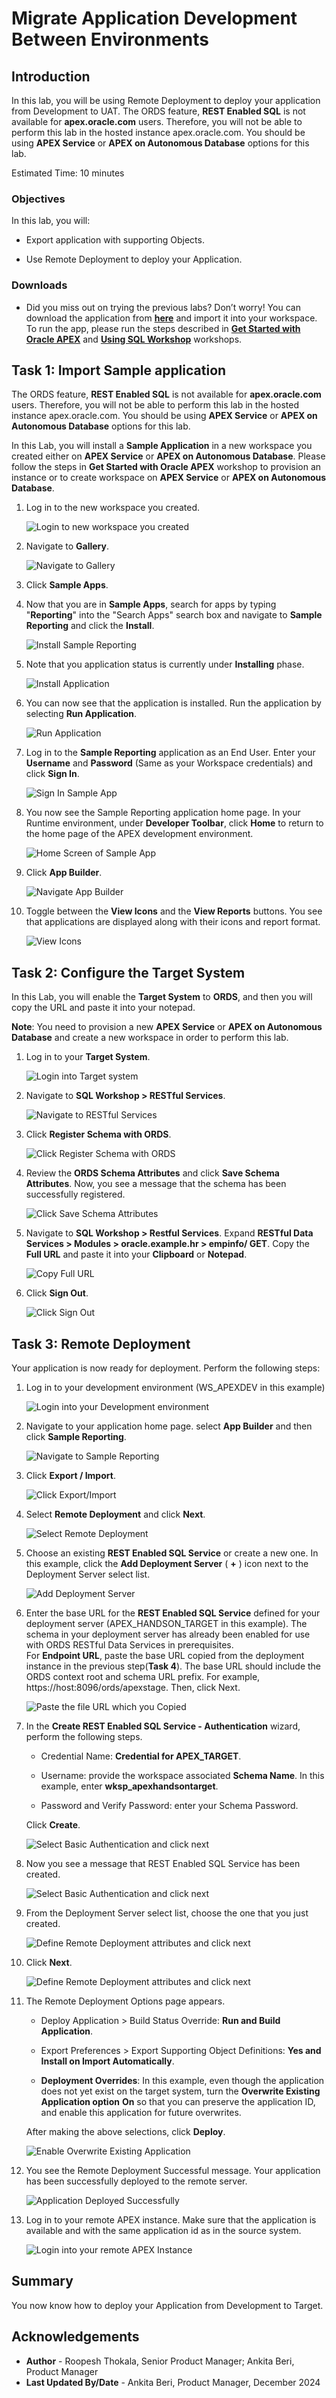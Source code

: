 
# Migrate Application Development Between Environments

## Introduction

In this lab, you will be using Remote Deployment to deploy your application from Development to UAT. The ORDS feature, **REST Enabled SQL** is not available for **apex.oracle.com** users. Therefore, you will not be able to perform this lab in the hosted instance apex.oracle.com. You should be using **APEX Service** or **APEX on Autonomous Database** options for this lab.

Estimated Time: 10 minutes

### Objectives

In this lab, you will:

- Export application with supporting Objects.

- Use Remote Deployment to deploy your Application.

### Downloads

- Did you miss out on trying the previous labs? Don’t worry! You can download the application from **[here](files/demo-projects-6.sql)** and import it into your workspace. To run the app, please run the steps described in **[Get Started with Oracle APEX](https://livelabs.oracle.com/pls/apex/r/dbpm/livelabs/run-workshop?p210_wid=3509)** and **[Using SQL Workshop](https://livelabs.oracle.com/pls/apex/r/dbpm/livelabs/run-workshop?p210_wid=3524)** workshops.

## Task 1: Import Sample application

The ORDS feature, **REST Enabled SQL** is not available for **apex.oracle.com** users. Therefore, you will not be able to perform this lab in the hosted instance apex.oracle.com. You should be using **APEX Service** or **APEX on Autonomous Database** options for this lab.

In this Lab, you will install a **Sample Application** in a new workspace you created either on **APEX Service** or **APEX on Autonomous Database**. Please follow the steps in **Get Started with Oracle APEX** workshop to provision an instance or to create workspace on **APEX Service** or **APEX on Autonomous Database**.

1. Log in to the new workspace you created.

    ![Login to new workspace you created](images/login-to-dev.png " ")

2. Navigate to **Gallery**.

    ![Navigate to Gallery](images/navigate-to-gallery.png " ")

3. Click **Sample Apps**.

4. Now that you are in **Sample Apps**, search for apps by typing "**Reporting**" into the "Search Apps" search box and navigate to **Sample Reporting** and click the **Install**.

    ![Install Sample Reporting](images/install-sample-app.png " ")

5. Note that you application status is currently under **Installing** phase.

    ![Install Application](images/install-app.png " ")

6. You can now see that the application is installed. Run the application by selecting **Run Application**.

    ![Run Application](images/click-run-application.png " ")

7. Log in to the **Sample Reporting** application as an End User. Enter your **Username** and **Password** (Same as your Workspace credentials) and click **Sign In**.

    ![Sign In Sample App](images/run-application1.png " ")

8. You now see the Sample Reporting application home page. In your Runtime environment, under **Developer Toolbar**, click **Home** to return to the home page of the APEX development environment.

    ![Home Screen of Sample App](images/navigate-to-sample-reports.png " ")

9. Click **App Builder**.

    ![Navigate App Builder](images/navigate-to-app-builder.png " ")

10. Toggle between the **View Icons** and the **View Reports** buttons. You see that applications are displayed along with their icons and report format.

    ![View Icons](images/display-as-icons1.png " ")

## Task 2: Configure the Target System

In this Lab, you will enable the **Target System** to **ORDS**, and then you will copy the URL and paste it into your notepad.

**Note**: You need to provision a new **APEX Service** or **APEX on Autonomous Database** and create a new workspace in order to perform this lab.

1. Log in to your **Target System**.

   ![Login into Target system](images/sign-out1.png " ")

2. Navigate to **SQL Workshop > RESTful Services**.

   ![Navigate to RESTful Services](images/enable-ords1.png " ")

3. Click **Register Schema with ORDS**.

   ![Click Register Schema with ORDS](images/enable-ords2.png " ")

4. Review the **ORDS Schema Attributes** and click **Save Schema Attributes**. Now, you see a message that the schema has been successfully registered.​

   ![Click Save Schema Attributes](images/enable-ords3.png " ")

5. Navigate to **SQL Workshop > Restful Services**. Expand **RESTful Data Services > Modules > oracle.example.hr > empinfo/ GET**. Copy the **Full URL** and paste it into your **Clipboard** or **Notepad**.

   ![Copy Full URL](images/copy-url.png " ")

6. Click **Sign Out**.

   ![Click Sign Out](images/sign-out2.png " ")

## Task 3: Remote Deployment

Your application is now ready for deployment. Perform the following steps:

1. Log in to your development environment (WS_APEXDEV in this example)

   ![Login into your Development environment](images/login-to-dev.png " ")

2. Navigate to your application home page. select **App Builder** and then click **Sample Reporting**.

   ![Navigate to Sample Reporting](images/select-sample-reporting.png " ")

3. Click **Export / Import**.

   ![Click Export/Import](images/select-export.png " ")

4. Select **Remote Deployment** and click **Next**.

   ![Select Remote Deployment](images/select-rd.png " ")

5. Choose an existing **REST Enabled SQL Service** or create a new one. In this example, click the **Add Deployment Server** ( **+** ) icon next to the Deployment Server select list.

   ![Add Deployment Server](images/perform-rd1.png " ")

6. Enter the base URL for the **REST Enabled SQL Service** defined for your deployment server (APEX\_HANDSON\_TARGET in this example). The schema in your deployment server has already been enabled for use with ORDS RESTful Data Services in prerequisites.  
For **Endpoint URL**, paste the base URL copied from the deployment instance in the previous step(**Task 4**). The base URL should include the ORDS context root and schema URL prefix. For example, https://host:8096/ords/apexstage. Then, click Next.

   ![Paste the file URL which you Copied](images/perform-rd2.png " ")

7. In the **Create REST Enabled SQL Service - Authentication** wizard, perform the following steps.

    - Credential Name: **Credential for APEX\_TARGET**.

    - Username: provide the workspace associated **Schema Name**. In this example, enter **wksp_apexhandsontarget**.

    - Password and Verify Password: enter your Schema Password.

    Click **Create**.

    ![Select Basic Authentication and click next](images/perform-rd3.png " ")

8. Now you see a message that REST Enabled SQL Service has been created.

    ![Select Basic Authentication and click next](images/connection-successful.png " ")

9. From the Deployment Server select list, choose the one that you just created.

    ![Define Remote Deployment attributes and click next](images/select-deployment-server.png " ")

10. Click **Next**.

    ![Define Remote Deployment attributes and click next](images/click-next.png " ")

11. The Remote Deployment Options page appears.

    - Deploy Application > Build Status Override: **Run and Build Application**.

    - Export Preferences > Export Supporting Object Definitions: **Yes and Install on Import Automatically**.

    - **Deployment Overrides**: In this example, even though the application does not yet exist on the target system, turn the **Overwrite Existing Application option** **On** so that you can preserve the application ID, and enable this application for future overwrites.

    After making the above selections, click **Deploy**.

    ![Enable Overwrite Existing Application](images/perform-rd5.png " ")

12. You see the Remote Deployment Successful message. Your application has been successfully deployed to the remote server.

    ![Application Deployed Successfully](images/perform-rd6.png " ")

13. Log in to your remote APEX instance. Make sure that the application is available and with the same application id as in the source system.

    ![Login into your remote APEX Instance](images/perform-rd7.png " ")

## Summary

You now know how to deploy your Application from Development to Target.

## Acknowledgements

- **Author** - Roopesh Thokala, Senior Product Manager; Ankita Beri, Product Manager
- **Last Updated By/Date** - Ankita Beri, Product Manager, December 2024
